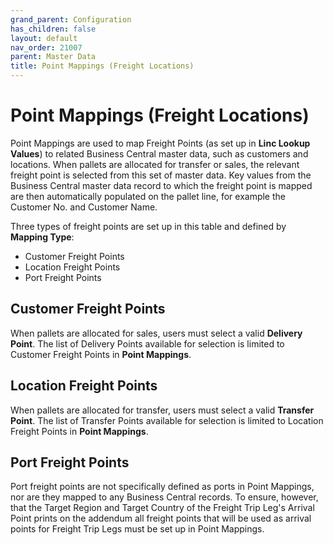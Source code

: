 ```yaml
---
grand_parent: Configuration
has_children: false
layout: default
nav_order: 21007
parent: Master Data
title: Point Mappings (Freight Locations)
---
```


# Point Mappings (Freight Locations)

Point Mappings are used to map Freight Points (as set up in **Linc Lookup Values**) to related Business Central master data, such as customers and locations. When pallets are allocated for transfer or sales, the relevant freight point is selected from this set of master data. Key values from the Business Central master data record to which the freight point is mapped are then automatically populated on the pallet line, for example the Customer No. and Customer Name.

Three types of freight points are set up in this table and defined by **Mapping Type**:

* Customer Freight Points
* Location Freight Points
* Port Freight Points

Customer Freight Points
-----------------------

When pallets are allocated for sales, users must select a valid **Delivery Point**. The list of Delivery Points available for selection is limited to Customer Freight Points in **Point Mappings**.

Location Freight Points
-----------------------

When pallets are allocated for transfer, users must select a valid **Transfer Point**. The list of Transfer Points available for selection is limited to Location Freight Points in **Point Mappings**.

Port Freight Points
-------------------

Port freight points are not specifically defined as ports in Point Mappings, nor are they mapped to any Business Central records. To ensure, however, that the Target Region and Target Country of the Freight Trip Leg's Arrival Point prints on the addendum all freight points that will be used as arrival points for Freight Trip Legs must be set up in Point Mappings.